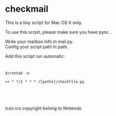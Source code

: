 # checkmail
This is a tiny script for Mac OS X only. <br/>
<p>
To use this scrpit, please make sure you have pync .<br/>

Write your mailbox info in mail.py.<br/>
Config your script path in path.<br/>

Add this script run automatic:<br/>
<code>
<pre>
$crontab -e 

>> * */1 * * * /[paths]/checkfile.py 
</pre>
</code>
<br/>

</p>
icon.ico copyright belong to Nintendo<br/>
